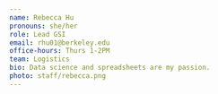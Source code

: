 ```yaml
---
name: Rebecca Hu
pronouns: she/her
role: Lead GSI
email: rhu01@berkeley.edu
office-hours: Thurs 1-2PM
team: Logistics
bio: Data science and spreadsheets are my passion.
photo: staff/rebecca.png
---
```

